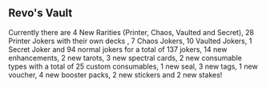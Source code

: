 ## Revo's Vault

Currently there are 4 New Rarities (Printer, Chaos, Vaulted and Secret), 28 Printer Jokers with their own decks , 7 Chaos Jokers, 10 Vaulted Jokers, 1 Secret Joker and 94 normal jokers for a total of 137 jokers, 14 new enhancements, 2 new tarots, 3 new spectral cards, 2 new consumable types with a total of 25 custom consumables, 1 new seal, 3 new tags, 1 new voucher, 4 new booster packs, 2 new stickers and 2 new stakes!